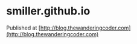 # smiller.github.io

Published at [http://blog.thewanderingcoder.com](http://blog.thewanderingcoder.com)
